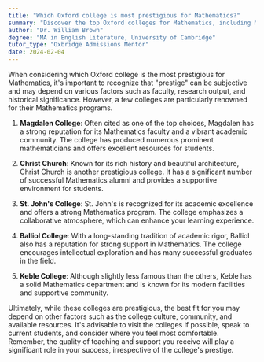 ```yaml
---
title: "Which Oxford college is most prestigious for Mathematics?"
summary: "Discover the top Oxford colleges for Mathematics, including Magdalen, Christ Church, St. John's, Balliol, and Keble, each offering unique strengths."
author: "Dr. William Brown"
degree: "MA in English Literature, University of Cambridge"
tutor_type: "Oxbridge Admissions Mentor"
date: 2024-02-04
---
```


When considering which Oxford college is the most prestigious for Mathematics, it's important to recognize that "prestige" can be subjective and may depend on various factors such as faculty, research output, and historical significance. However, a few colleges are particularly renowned for their Mathematics programs.

1. **Magdalen College**: Often cited as one of the top choices, Magdalen has a strong reputation for its Mathematics faculty and a vibrant academic community. The college has produced numerous prominent mathematicians and offers excellent resources for students.

2. **Christ Church**: Known for its rich history and beautiful architecture, Christ Church is another prestigious college. It has a significant number of successful Mathematics alumni and provides a supportive environment for students.

3. **St. John's College**: St. John's is recognized for its academic excellence and offers a strong Mathematics program. The college emphasizes a collaborative atmosphere, which can enhance your learning experience.

4. **Balliol College**: With a long-standing tradition of academic rigor, Balliol also has a reputation for strong support in Mathematics. The college encourages intellectual exploration and has many successful graduates in the field.

5. **Keble College**: Although slightly less famous than the others, Keble has a solid Mathematics department and is known for its modern facilities and supportive community.

Ultimately, while these colleges are prestigious, the best fit for you may depend on other factors such as the college culture, community, and available resources. It's advisable to visit the colleges if possible, speak to current students, and consider where you feel most comfortable. Remember, the quality of teaching and support you receive will play a significant role in your success, irrespective of the college's prestige.
    